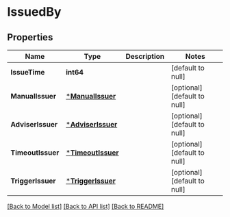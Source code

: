 # IssuedBy

## Properties
Name | Type | Description | Notes
------------ | ------------- | ------------- | -------------
**IssueTime** | **int64** |  | [default to null]
**ManualIssuer** | [***ManualIssuer**](ManualIssuer.md) |  | [optional] [default to null]
**AdviserIssuer** | [***AdviserIssuer**](AdviserIssuer.md) |  | [optional] [default to null]
**TimeoutIssuer** | [***TimeoutIssuer**](TimeoutIssuer.md) |  | [optional] [default to null]
**TriggerIssuer** | [***TriggerIssuer**](TriggerIssuer.md) |  | [optional] [default to null]

[[Back to Model list]](../README.md#documentation-for-models) [[Back to API list]](../README.md#documentation-for-api-endpoints) [[Back to README]](../README.md)

